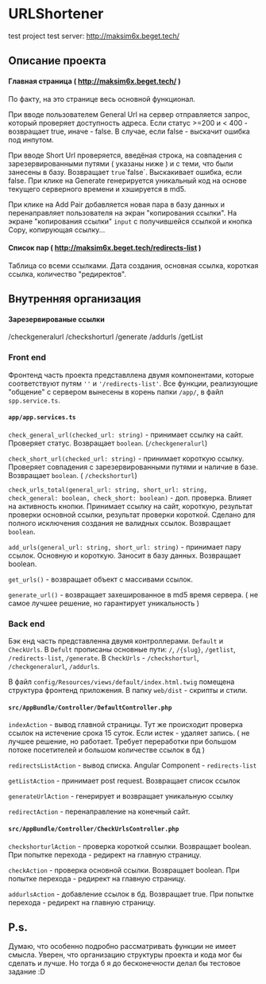 # URLShortener
test project
test server: http://maksim6x.beget.tech/

## Описание проекта

#### Главная страница ( http://maksim6x.beget.tech/ )

По факту, на это странице весь основной функционал. 

При вводе пользователем General Url на сервер отправляется запрос, который проверяет доступность адреса. 
Если статус >=200 и < 400 - возвращает true, иначе - false. В случае, если false - выскачит ошибка под инпутом.

При вводе Short Url проверяется, введёная строка, на совпадения с зарезервированными путями ( указаны ниже ) и с теми, что были занесены в базу.
Возвращает `true`\`false`. Выскакивает ошибка, если false.
При клике на Generate генерируется уникальный код на основе текущего серверного времени и хэшируется в md5.

При клике на Add Pair добавляется новая пара в базу данных и перенаправляет пользователя на экран "копирования ссылки".
На экране "копирования ссылки" `input` с получившейся ссылкой и кнопка Copy, копирующая ссылку...

#### Список пар ( http://maksim6x.beget.tech/redirects-list )

Таблица со всеми ссылками. Дата создания, основная ссылка, короткая ссылка, количество "редиректов".

## Внутренняя организация

#### Зарезервированые ссылки

/checkgeneralurl
/checkshorturl
/generate
/addurls
/getList

### Front end

Фронтенд часть проекта представллена двумя компонентами, которые соответствуют путям `''` и `'/redirects-list'`.
Все функции, реализующие "общение" с сервером вынесены в корень папки `/app/`, в файл `spp.service.ts`. 

#### `app/app.services.ts`

`check_general_url(checked_url: string)` - принимает ссылку на сайт. Проверяет статус. Возвращает `boolean`. (`/checkgeneralurl`)

`check_short_url(checked_url: string)` - принимает короткую ссылку. Проверяет совпадения с зарезервированными путями и наличие в базе. Возвращает `boolean`. ( `/checkshorturl`)

`check_urls_total(general_url: string, short_url: string, check_general: boolean, check_short: boolean)` - доп. проверка. Влияет на активность кнопки. Принимает ссылку на сайт, короткую, результат проверки основной ссылки, результат проверки короткой. Сделано для полного исключения создания не валидных ссылок. Возвращает `boolean`.

`add_urls(general_url: string, short_url: string)` - принимает пару ссылок. Основную и короткую. Заносит в базу данных. Возвращает boolean.

`get_urls()` - возвращает объект с массивами ссылок.

`generate_url()` - возвращает захешированное в md5 время сервера. ( не самое лучшее решение, но гарантирует уникальность )

### Back end

Бэк енд часть представленна двумя контроллерами. `Default` и `CheckUrls`.
В `Defult` прописаны основные пути: `/`, `/{slug}`, `/getlist`, `/redirects-list`, `/generate`.
В `CheckUrls` - `/checkshorturl`, `/checkgeneralurl`, `/addurls`.

В файл `config/Resources/views/default/index.html.twig` помещена структура фронтенд приложения. В папку `web/dist` - скрипты и стили.

#### `src/AppBundle/Controller/DefaultController.php`

`indexAction` - вывод главной страницы. Тут же происходит проверка ссылок на истечение срока 15 суток. Если истек - удаляет запись. ( не лучшее решение, но работает. Требует переработки при большом потоке посетителей и большом количестве ссылок в бд )

`redirectsListAction` - вывод списка. Angular Component - `redirects-list`

`getListAction` - принимает post request. Возвращает список ссылок

`generateUrlAction` - генерирует и возвращает уникальную ссылку 

`redirectAction` - перенаправление на конечный сайт.

#### `src/AppBundle/Controller/CheckUrlsController.php`

`checkshorturlAction` - проверка короткой ссылки. Возвращает boolean. При попытке перехода - редирект на главную страницу.

`checkAction` - проверка основной ссылки. Возвращает boolean. При попытке перехода - редирект на главную страницу.

`addurlsAction` -  добавление ссылок в бд. Возвращает true. При попытке перехода - редирект на главную страницу.

## P.s.
Думаю, что особенно подробно рассматривать функции не имеет смысла.
Уверен, что организацию структуры проекта и кода мог бы сделать и лучше. Но тогда б я до бесконечности делал бы тестовое задание :D 
